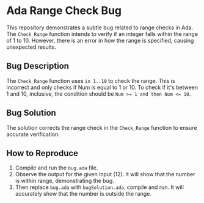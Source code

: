 # Ada Range Check Bug

This repository demonstrates a subtle bug related to range checks in Ada. The `Check_Range` function intends to verify if an integer falls within the range of 1 to 10. However, there is an error in how the range is specified, causing unexpected results.

## Bug Description
The `Check_Range` function uses `in 1..10` to check the range.  This is incorrect and only checks if Num is equal to 1 or 10.  To check if it's between 1 and 10, inclusive, the condition should be `Num >= 1 and then Num <= 10`. 

## Bug Solution
The solution corrects the range check in the `Check_Range` function to ensure accurate verification.

## How to Reproduce
1. Compile and run the `bug.ada` file.
2. Observe the output for the given input (12).  It will show that the number is within range, demonstrating the bug. 
3. Then replace `bug.ada` with `bugSolution.ada`, compile and run. It will accurately show that the number is outside the range.
